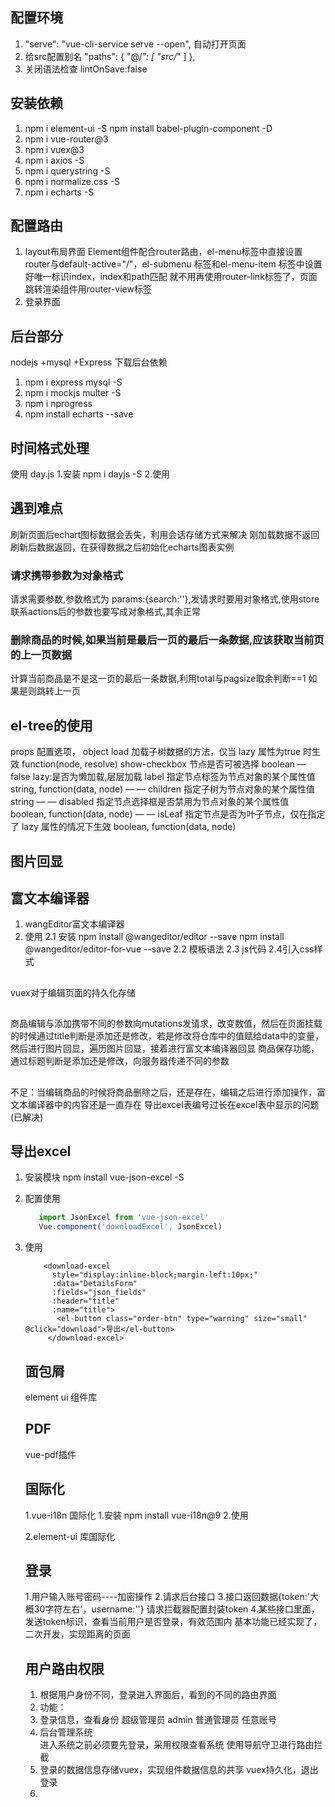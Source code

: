 ## 配置环境
1. "serve": "vue-cli-service serve --open", 自动打开页面
2. 给src配置别名
     "paths": {
      "@/*": [
        "src/*"
      ]
    },
3. 关闭语法检查
  lintOnSave:false
## 安装依赖
1. npm i element-ui -S   npm install babel-plugin-component -D
2. npm i vue-router@3
3. npm i vuex@3
4. npm i axios -S
5. npm i querystring -S
5. npm i normalize.css -S
6. npm i echarts -S

## 配置路由
1. layout布局界面
Element组件配合router路由，el-menu标签中直接设置router与default-active="/"，el-submenu 标签和el-menu-item 标签中设置好唯一标识index，index和path匹配
就不用再使用router-link标签了，页面跳转渲染组件用router-view标签
2. 登录界面

## 后台部分
nodejs +mysql +Express
下载后台依赖
1. npm i express mysql -S
2. npm i mockjs multer -S
3. npm i nprogress
4. npm install echarts --save

## 时间格式处理
使用 day.js
1.安装 npm i dayjs -S
2.使用 
## 遇到难点
刷新页面后echart图标数据会丢失，利用会话存储方式来解决
刚加载数据不返回刷新后数据返回，在获得数据之后初始化echarts图表实例

### 请求携带参数为对象格式
请求需要参数,参数格式为 params:{search:''},发请求时要用对象格式,使用store联系actions后的参数也要写成对象格式,其余正常

### 删除商品的时候,如果当前是最后一页的最后一条数据,应该获取当前页的上一页数据
计算当前商品是不是这一页的最后一条数据,利用total与pagsize取余判断==1
如果是则跳转上一页

## el-tree的使用
props	配置选项，	object
load	加载子树数据的方法，仅当 lazy 属性为true 时生效	function(node, resolve)
show-checkbox	节点是否可被选择	boolean	—	false
lazy:是否为懒加载,层层加载
label	指定节点标签为节点对象的某个属性值	string, function(data, node)	—	—
children	指定子树为节点对象的某个属性值	string	—	—
disabled	指定节点选择框是否禁用为节点对象的某个属性值	boolean, function(data, node)	—	—
isLeaf	指定节点是否为叶子节点，仅在指定了 lazy 属性的情况下生效	boolean, function(data, node)
## 图片回显

## 富文本编译器
1. wangEditor富文本编译器
2. 使用
2.1 安装  npm install @wangeditor/editor --save
npm install @wangeditor/editor-for-vue --save
2.2 模板语法
2.3 js代码
2.4引入css样式

## 
vuex对于编辑页面的持久化存储
## 
商品编辑与添加携带不同的参数向mutations发请求，改变数值，然后在页面挂载的时候通过title判断是添加还是修改，若是修改将仓库中的值赋给data中的变量，然后进行图片回显，遍历图片回显，接着进行富文本编译器回显
商品保存功能，通过标题判断是添加还是修改，向服务器传递不同的参数
## 
不足：当编辑商品的时候将商品删除之后，还是存在，编辑之后进行添加操作，富文本编译器中的内容还是一直存在
导出excel表编号过长在excel表中显示的问题(已解决)

## 导出excel 
1. 安装模块
   npm install vue-json-excel -S 

2. 配置使用
   ```js 
      import JsonExcel from 'vue-json-excel'
      Vue.component('downloadExcel', JsonExcel)
   ```
3. 使用
   ```vue
       <download-excel 
         style="display:inline-block;margin-left:10px;"
         :data="DetailsForm" 
         :fields="json_fields" 
         :header="title"
         :name="title">
          <el-button class="order-btn" type="warning" size="small" @click="download">导出</el-button>
        </download-excel>
   ```
   ## 面包屑
   element ui 组件库
   ## PDF 
   vue-pdf插件
   ## 国际化
   1.vue-i18n 国际化
   1.安装 npm install vue-i18n@9
   2.使用
   
   2.element-ui 库国际化

   ## 登录
   1.用户输入账号密码----加密操作
   2.请求后台接口
   3.接口返回数据{token:'大概30字符左右'，username:''}
   请求拦截器配置封装token
   4.某些接口里面，发送token标识，查看当前用户是否登录，有效范围内
   基本功能已经实现了，二次开发，实现距离的页面
   ## 用户路由权限
   1. 根据用户身份不同，登录进入界面后，看到的不同的路由界面
   2. 功能：
    1. 登录信息，查看身份 
      超级管理员 admin
      普通管理员 任意账号
    2. 后台管理系统   
    进入系统之前必须要先登录，采用权限查看系统
    使用导航守卫进行路由拦截 
    3. 登录的数据信息存储vuex，实现组件数据信息的共享
      vuex持久化，退出登录
    4. 
    

